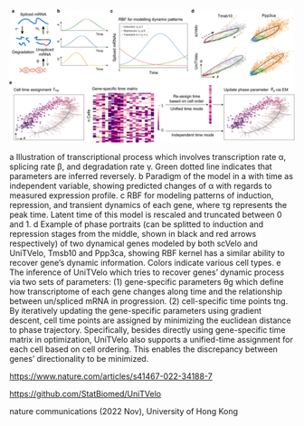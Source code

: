 ![alt text](../Figures/image-6.png)

a Illustration of transcriptional process which involves transcription rate α, splicing rate β, and degradation rate γ. Green dotted line indicates that parameters are inferred reversely. b Paradigm of the model in a with time as independent variable, showing predicted changes of α with regards to measured expression profile. c RBF for modeling patterns of induction, repression, and transient dynamics of each gene, where τg represents the peak time. Latent time of this model is rescaled and truncated between 0 and 1. d Example of phase portraits (can be splitted to induction and repression stages from the middle, shown in black and red arrows respectively) of two dynamical genes modeled by both scVelo and UniTVelo, Tmsb10 and Ppp3ca, showing RBF kernel has a similar ability to recover gene’s dynamic information. Colors indicate various cell types. e The inference of UniTVelo which tries to recover genes’ dynamic process via two sets of parameters: (1) gene-specific parameters θg which define how transcriptome of each gene changes along time and the relationship between un/spliced mRNA in progression. (2) cell-specific time points tng. By iteratively updating the gene-specific parameters using gradient descent, cell time points are assigned by minimizing the euclidean distance to phase trajectory. Specifically, besides directly using gene-specific time matrix in optimization, UniTVelo also supports a unified-time assignment for each cell based on cell ordering. This enables the discrepancy between genes’ directionality to be minimized.


https://www.nature.com/articles/s41467-022-34188-7 


https://github.com/StatBiomed/UniTVelo

nature communications (2022 Nov), University of Hong Kong